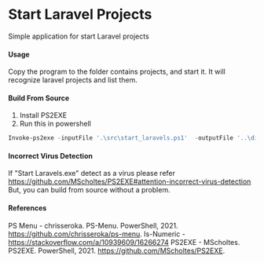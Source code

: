 # Start Laravel Projects
Simple application for start Laravel projects

#### Usage
Copy the program to the folder contains projects, and start it. It will recognize laravel projects and list them.

#### Build From Source
1. Install PS2EXE
2. Run this in powershell
```powershell
Invoke-ps2exe -inputFile '.\src\start_laravels.ps1'  -outputFile '..\dist\Start Laravels.exe' -iconFile '.\src\laravel.ico'
```
#### Incorrect Virus Detection
If "Start Laravels.exe" detect as a virus please refer https://github.com/MScholtes/PS2EXE#attention-incorrect-virus-detection
But, you can build from source without a problem.

#### References
PS Menu - chrisseroka. PS-Menu. PowerShell, 2021. https://github.com/chrisseroka/ps-menu.
Is-Numeric - https://stackoverflow.com/a/10939609/16266274
PS2EXE - MScholtes. PS2EXE. PowerShell, 2021. https://github.com/MScholtes/PS2EXE.
